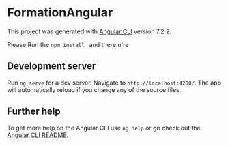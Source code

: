 # FormationAngular

This project was generated with [Angular CLI](https://github.com/angular/angular-cli) version 7.2.2.


Please Run the `npm install ` and there u're 

## Development server

Run `ng serve` for a dev server. Navigate to `http://localhost:4200/`. The app will automatically reload if you change any of the source files.

## Further help

To get more help on the Angular CLI use `ng help` or go check out the [Angular CLI README](https://github.com/angular/angular-cli/blob/master/README.md).
